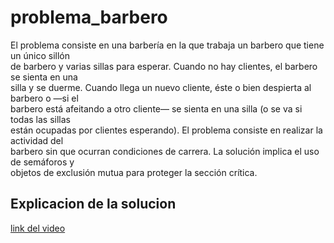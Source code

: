 # problema_barbero

El problema consiste en una barbería en la que trabaja un barbero que tiene un único sillón   
de barbero y varias sillas para esperar. Cuando no hay clientes, el barbero se sienta en una   
silla y se duerme. Cuando llega un nuevo cliente, éste o bien despierta al barbero o —si el   
barbero está afeitando a otro cliente— se sienta en una silla (o se va si todas las sillas   
están ocupadas por clientes esperando). El problema consiste en realizar la actividad del   
barbero sin que ocurran condiciones de carrera. La solución implica el uso de semáforos y   
objetos de exclusión mutua para proteger la sección crítica.

## Explicacion de la solucion

[link del video](https://miucateciedu-my.sharepoint.com/:v:/g/personal/20210840_miucateci_edu_do/ETtGLinp_X1BlswDydEvicwB4gv-AFSGa4VgbGh4VwwVbA?e=dLlft0)



